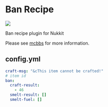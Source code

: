 # Ban Recipe
[![](https://i.loli.net/2019/06/05/5cf7c56c07e7437679.gif)](http://www.mcbbs.net/thread-871470-1-1.html "禁用配方")

Ban recipe plugin for Nukkit

Please see [mcbbs](http://www.mcbbs.net/thread-871470-1-1.html) for more information.
## config.yml
```yaml
craft-msg: "&cThis item cannot be crafted!"
# item id
ban:
  craft-result:
    - 46
  smelt-result: []
  smelt-fuel: []
```
